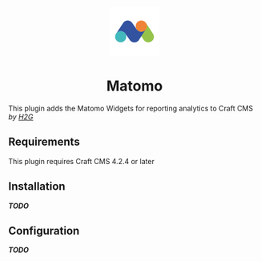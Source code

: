 <p style="text-align: center"><img src="./src/icon.svg" width="100" height="100"/></p>
<h1 style="text-align: center">Matomo</h1>

This plugin adds the Matomo Widgets for reporting analytics to Craft CMS  
*by [H2G](https://www.h2g.ch)*

## Requirements
This plugin requires Craft CMS 4.2.4 or later

## Installation
_**TODO**_

## Configuration
_**TODO**_
